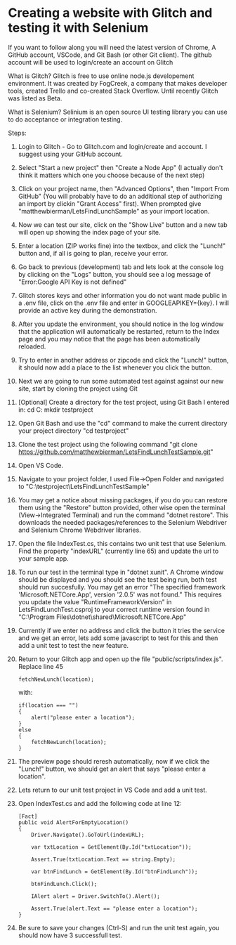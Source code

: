 # Creating a website with Glitch and testing it with Selenium

If you want to follow along you will need the latest version of Chrome, A GitHub account, VSCode, and Git Bash (or other Git client). The github account will be used to login/create an account on Glitch

What is Glitch? Glitch is free to use online node.js developement environment. It was created by FogCreek, a company that makes developer tools, created Trello and co-created Stack Overflow. Until recently Glitch was listed as Beta.

What is Selenium? Selinium is an open source UI testing library you can use to do acceptance or integration testing.

Steps:

1. Login to Glitch - Go to Glitch.com and login/create and account. I suggest using your GitHub account.
2. Select "Start a new project" then "Create a Node App" (I actually don't think it matters which one you choose because of the next step)
3. Click on your project name, then "Advanced Options", then "Import From GitHub" (You will probably have to do an additional step of authorizing an import by clickin "Grant Access" first). When prompted give "matthewbierman/LetsFindLunchSample" as your import location.
4. Now we can test our site, click on the "Show Live" button and a new tab will open up showing the index page of your site.
5. Enter a location (ZIP works fine) into the textbox, and click the "Lunch!" button and, if all is going to plan, receive your error.
6. Go back to previous (development) tab and lets look at the console log by clicking on the "Logs" button, you should see a log message of "Error:Google API Key is not defined"
7. Glitch stores keys and other information you do not want made public in a .env file, click on the .env file and enter in GOOGLEAPIKEY={key}. I will provide an active key during the demonstration.
8. After you update the environment, you should notice in the log window that the application will automatically be restarted, return to the Index page and you may notice that the page has been automatically reloaded.
9. Try to enter in another address or zipcode and click the "Lunch!" button, it should now add a place to the list whenever you click the button.
10. Next we are going to run some automated test against against our new site, start by cloning the project using Git
11. [Optional] Create a directory for the test project, using Git Bash I entered in:
    cd C:
    mkdir testproject
12. Open Git Bash and use the "cd" command to make the current directory your project directory "cd testproject"
13. Clone the test project using the following command "git clone https://github.com/matthewbierman/LetsFindLunchTestSample.git"
14. Open VS Code.
15. Navigate to your project folder, I used File->Open Folder and navigated to "C:\testproject\LetsFindLunchTestSample"
16. You may get a notice about missing packages, if you do you can restore them using the "Restore" button provided, other wise open the terminal (View->Integrated Terminal) and run the command "dotnet restore". This downloads the needed packages/references to the Selenium Webdriver and Selenium Chrome Webdriver libraries.
17. Open the file IndexTest.cs, this contains two unit test that use Selenium. Find the property "indexURL" (currently line 65) and update the url to your sample app.
18. To run our test in the terminal type in "dotnet xunit". A Chrome window should be displayed and you should see the test being run, both test should run succesfully.
  You may get an error "The specified framework 'Microsoft.NETCore.App', version '2.0.5' was not found." 
  This requires you update the value "RuntimeFrameworkVersion" in LetsFindLunchTest.csproj to your correct runtime version found in "C:\Program Files\dotnet\shared\Microsoft.NETCore.App"
19. Currently if we enter no address and click the button it tries the service and we get an error, lets add some javascript to test for this and then add a unit test to test the new feature.
20. Return to your Glitch app and open up the file "public/scripts/index.js". Replace line 45 

        fetchNewLunch(location);
        
    with:
    
        if(location === "")
        {
            alert("please enter a location");
        }
        else
        {
            fetchNewLunch(location);
        }  
21. The preview page should reresh automatically, now if we click the "Lunch!" button, we should get an alert that says "please enter a location".
22. Lets return to our unit test project in VS Code and add a unit test.
23. Open IndexTest.cs and add the following code at line 12:

        [Fact]
        public void AlertForEmptyLocation()
        {
            Driver.Navigate().GoToUrl(indexURL);

            var txtLocation = GetElement(By.Id("txtLocation"));

            Assert.True(txtLocation.Text == string.Empty);

            var btnFindLunch = GetElement(By.Id("btnFindLunch"));

            btnFindLunch.Click();

            IAlert alert = Driver.SwitchTo().Alert();

            Assert.True(alert.Text == "please enter a location");
        }
24. Be sure to save your changes (Ctrl-S) and run the unit test again, you should now have 3 successfull test.
